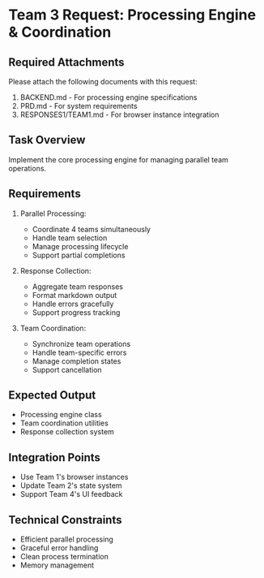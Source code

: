 # Team 3 Request: Processing Engine & Coordination

## Required Attachments
Please attach the following documents with this request:
1. BACKEND.md - For processing engine specifications
2. PRD.md - For system requirements
3. RESPONSES1/TEAM1.md - For browser instance integration

## Task Overview
Implement the core processing engine for managing parallel team operations.

## Requirements
1. Parallel Processing:
   - Coordinate 4 teams simultaneously
   - Handle team selection
   - Manage processing lifecycle
   - Support partial completions

2. Response Collection:
   - Aggregate team responses
   - Format markdown output
   - Handle errors gracefully
   - Support progress tracking

3. Team Coordination:
   - Synchronize team operations
   - Handle team-specific errors
   - Manage completion states
   - Support cancellation

## Expected Output
- Processing engine class
- Team coordination utilities
- Response collection system

## Integration Points
- Use Team 1's browser instances
- Update Team 2's state system
- Support Team 4's UI feedback

## Technical Constraints
- Efficient parallel processing
- Graceful error handling
- Clean process termination
- Memory management 